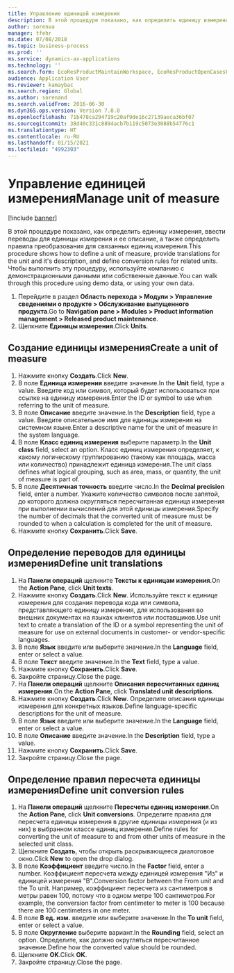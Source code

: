 ```yaml
---
title: Управление единицей измерения
description: В этой процедуре показано, как определить единицу измерения, ввести переводы для единицы измерения и ее описание, а также определить правила преобразования для связанных единиц измерения.
author: sorenva
manager: tfehr
ms.date: 07/08/2018
ms.topic: business-process
ms.prod: ''
ms.service: dynamics-ax-applications
ms.technology: ''
ms.search.form: EcoResProductMaintainWorkspace, EcoResProductOpenCasesFormPart, UnitOfMeasure, UnitOfMeasureReportingTranslation, UnitOfMeasureTranslation, UnitOfMeasureConversion, UnitOfMeasureConversionEditOrCreate, UnitOfMeasureLookup, UnitOfMeasureCalculator, UnitOfMeasureWizard, UnitOfMeasureLookupTest
audience: Application User
ms.reviewer: kamaybac
ms.search.region: Global
ms.author: sorenand
ms.search.validFrom: 2016-06-30
ms.dyn365.ops.version: Version 7.0.0
ms.openlocfilehash: 71b478ca294719c20af9de16c27139aeca36bf07
ms.sourcegitcommit: 38d40c331c8894acb7b119c5073e3088b54776c1
ms.translationtype: HT
ms.contentlocale: ru-RU
ms.lasthandoff: 01/15/2021
ms.locfileid: "4992303"
---
```

# <a name="manage-unit-of-measure"></a><span data-ttu-id="40f4b-103">Управление единицей измерения</span><span class="sxs-lookup"><span data-stu-id="40f4b-103">Manage unit of measure</span></span>

[!include [banner](../../includes/banner.md)]

<span data-ttu-id="40f4b-104">В этой процедуре показано, как определить единицу измерения, ввести переводы для единицы измерения и ее описание, а также определить правила преобразования для связанных единиц измерения.</span><span class="sxs-lookup"><span data-stu-id="40f4b-104">This procedure shows how to define a unit of measure, provide translations for the unit and it's description, and define conversion rules for related units.</span></span> <span data-ttu-id="40f4b-105">Чтобы выполнить эту процедуру, используйте компанию с демонстрационными данными или собственные данные.</span><span class="sxs-lookup"><span data-stu-id="40f4b-105">You can walk through this procedure using demo data, or using your own data.</span></span>

1. <span data-ttu-id="40f4b-106">Перейдите в раздел **Область перехода > Модули > Управление сведениями о продукте > Обслуживание выпущенного продукта**.</span><span class="sxs-lookup"><span data-stu-id="40f4b-106">Go to **Navigation pane > Modules > Product information management > Released product maintenance**.</span></span>
2. <span data-ttu-id="40f4b-107">Щелкните **Единицы измерения**.</span><span class="sxs-lookup"><span data-stu-id="40f4b-107">Click **Units**.</span></span>

## <a name="create-a-unit-of-measure"></a><span data-ttu-id="40f4b-108">Создание единицы измерения</span><span class="sxs-lookup"><span data-stu-id="40f4b-108">Create a unit of measure</span></span>
1. <span data-ttu-id="40f4b-109">Нажмите кнопку **Создать**.</span><span class="sxs-lookup"><span data-stu-id="40f4b-109">Click **New**.</span></span>
2. <span data-ttu-id="40f4b-110">В поле **Единица измерения** введите значение.</span><span class="sxs-lookup"><span data-stu-id="40f4b-110">In the **Unit** field, type a value.</span></span> <span data-ttu-id="40f4b-111">Введите код или символ, который будет использоваться при ссылке на единицу измерения.</span><span class="sxs-lookup"><span data-stu-id="40f4b-111">Enter the ID or symbol to use when referring to the unit of measure.</span></span>  
3. <span data-ttu-id="40f4b-112">В поле **Описание** введите значение.</span><span class="sxs-lookup"><span data-stu-id="40f4b-112">In the **Description** field, type a value.</span></span> <span data-ttu-id="40f4b-113">Введите описательное имя для единицы измерения на системном языке.</span><span class="sxs-lookup"><span data-stu-id="40f4b-113">Enter a descriptive name for the unit of measure in the system language.</span></span>  
4. <span data-ttu-id="40f4b-114">В поле **Класс единиц измерения** выберите параметр.</span><span class="sxs-lookup"><span data-stu-id="40f4b-114">In the **Unit class** field, select an option.</span></span> <span data-ttu-id="40f4b-115">Класс единиц измерения определяет, к какому логическому группированию (такому как площадь, масса или количество) принадлежит единица измерения.</span><span class="sxs-lookup"><span data-stu-id="40f4b-115">The unit class defines what logical grouping, such as area, mass, or quantity, the unit of measure is part of.</span></span>  
5. <span data-ttu-id="40f4b-116">В поле **Десятичная точность** введите число.</span><span class="sxs-lookup"><span data-stu-id="40f4b-116">In the **Decimal precision** field, enter a number.</span></span> <span data-ttu-id="40f4b-117">Укажите количество символов после запятой, до которого должна округляться пересчитанная единица измерения при выполнении вычислений для этой единицы измерения.</span><span class="sxs-lookup"><span data-stu-id="40f4b-117">Specify the number of decimals that the converted unit of measure must be rounded to when a calculation is completed for the unit of measure.</span></span>  
6. <span data-ttu-id="40f4b-118">Нажмите кнопку **Сохранить**.</span><span class="sxs-lookup"><span data-stu-id="40f4b-118">Click **Save**.</span></span>

## <a name="define-unit-translations"></a><span data-ttu-id="40f4b-119">Определение переводов для единицы измерения</span><span class="sxs-lookup"><span data-stu-id="40f4b-119">Define unit translations</span></span>
1. <span data-ttu-id="40f4b-120">На **Панели операций** щелкните **Тексты к единицам измерения**.</span><span class="sxs-lookup"><span data-stu-id="40f4b-120">On the **Action Pane**, click **Unit texts**.</span></span>
2. <span data-ttu-id="40f4b-121">Нажмите кнопку **Создать**.</span><span class="sxs-lookup"><span data-stu-id="40f4b-121">Click **New**.</span></span> <span data-ttu-id="40f4b-122">Используйте текст к единице измерения для создания перевода кода или символа, представляющего единицу измерения, для использования во внешних документах на языках клиентов или поставщиков.</span><span class="sxs-lookup"><span data-stu-id="40f4b-122">Use unit text to create a translation of the ID or a symbol representing the unit of measure for use on external documents in customer- or vendor-specific languages.</span></span>  
3. <span data-ttu-id="40f4b-123">В поле **Язык** введите или выберите значение.</span><span class="sxs-lookup"><span data-stu-id="40f4b-123">In the **Language** field, enter or select a value.</span></span>
4. <span data-ttu-id="40f4b-124">В поле **Текст** введите значение.</span><span class="sxs-lookup"><span data-stu-id="40f4b-124">In the **Text** field, type a value.</span></span>
5. <span data-ttu-id="40f4b-125">Нажмите кнопку **Сохранить**.</span><span class="sxs-lookup"><span data-stu-id="40f4b-125">Click **Save**.</span></span>
6. <span data-ttu-id="40f4b-126">Закройте страницу.</span><span class="sxs-lookup"><span data-stu-id="40f4b-126">Close the page.</span></span>
7. <span data-ttu-id="40f4b-127">На **Панели операций** щелкните **Описания пересчитанных единиц измерения**.</span><span class="sxs-lookup"><span data-stu-id="40f4b-127">On the **Action Pane**, click **Translated unit descriptions**.</span></span>
8. <span data-ttu-id="40f4b-128">Нажмите кнопку **Создать**.</span><span class="sxs-lookup"><span data-stu-id="40f4b-128">Click **New**.</span></span> <span data-ttu-id="40f4b-129">Определите описания единицы измерения для конкретных языков.</span><span class="sxs-lookup"><span data-stu-id="40f4b-129">Define language-specific descriptions for the unit of measure.</span></span>  
9. <span data-ttu-id="40f4b-130">В поле **Язык** введите или выберите значение.</span><span class="sxs-lookup"><span data-stu-id="40f4b-130">In the **Language** field, enter or select a value.</span></span>
10. <span data-ttu-id="40f4b-131">В поле **Описание** введите значение.</span><span class="sxs-lookup"><span data-stu-id="40f4b-131">In the **Description** field, type a value.</span></span>
11. <span data-ttu-id="40f4b-132">Нажмите кнопку **Сохранить**.</span><span class="sxs-lookup"><span data-stu-id="40f4b-132">Click **Save**.</span></span>
12. <span data-ttu-id="40f4b-133">Закройте страницу.</span><span class="sxs-lookup"><span data-stu-id="40f4b-133">Close the page.</span></span>

## <a name="define-unit-conversion-rules"></a><span data-ttu-id="40f4b-134">Определение правил пересчета единицы измерения</span><span class="sxs-lookup"><span data-stu-id="40f4b-134">Define unit conversion rules</span></span>
1. <span data-ttu-id="40f4b-135">На **Панели операций** щелкните **Пересчеты единиц измерения**.</span><span class="sxs-lookup"><span data-stu-id="40f4b-135">On the **Action Pane**, click **Unit conversions**.</span></span> <span data-ttu-id="40f4b-136">Определите правила для пересчета единицы измерения в другие единицы измерения (и из них) в выбранном классе единиц измерения.</span><span class="sxs-lookup"><span data-stu-id="40f4b-136">Define rules for converting the unit of measure to and from other units of measure in the selected unit class.</span></span>  
2. <span data-ttu-id="40f4b-137">Щелкните **Создать**, чтобы открыть раскрывающееся диалоговое окно.</span><span class="sxs-lookup"><span data-stu-id="40f4b-137">Click **New** to open the drop dialog.</span></span>
3. <span data-ttu-id="40f4b-138">В поле **Коэффициент** введите число.</span><span class="sxs-lookup"><span data-stu-id="40f4b-138">In the **Factor** field, enter a number.</span></span> <span data-ttu-id="40f4b-139">Коэффициент пересчета между единицей измерения "Из" и единицей измерения "В".</span><span class="sxs-lookup"><span data-stu-id="40f4b-139">Conversion factor between the From unit and the To unit.</span></span> <span data-ttu-id="40f4b-140">Например, коэффициент пересчета из сантиметров в метры равен 100, потому что в одном метре 100 сантиметров.</span><span class="sxs-lookup"><span data-stu-id="40f4b-140">For example, the conversion factor from centimeter to meter is 100 because there are 100 centimeters in one meter.</span></span>  
4. <span data-ttu-id="40f4b-141">В поле **В ед. изм.** введите или выберите значение.</span><span class="sxs-lookup"><span data-stu-id="40f4b-141">In the **To unit** field, enter or select a value.</span></span>
5. <span data-ttu-id="40f4b-142">В поле **Округление** выберите вариант.</span><span class="sxs-lookup"><span data-stu-id="40f4b-142">In the **Rounding** field, select an option.</span></span> <span data-ttu-id="40f4b-143">Определите, как должно округляться пересчитанное значение.</span><span class="sxs-lookup"><span data-stu-id="40f4b-143">Define how the converted value should be rounded.</span></span>  
6. <span data-ttu-id="40f4b-144">Щелкните **OK**.</span><span class="sxs-lookup"><span data-stu-id="40f4b-144">Click **OK**.</span></span>
7. <span data-ttu-id="40f4b-145">Закройте страницу.</span><span class="sxs-lookup"><span data-stu-id="40f4b-145">Close the page.</span></span>

